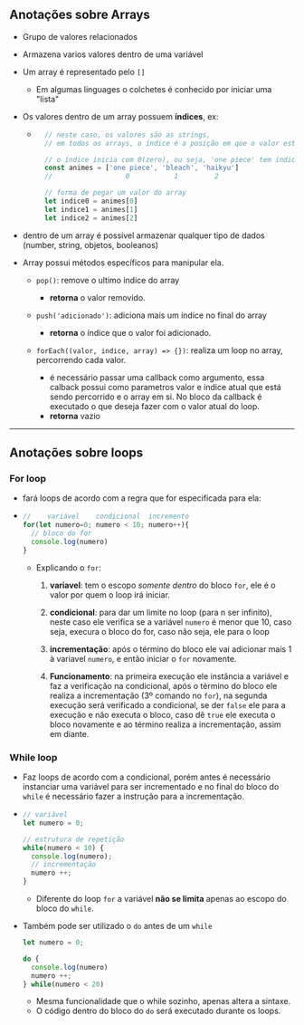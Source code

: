 ## Anotações sobre Arrays

- Grupo de valores relacionados
- Armazena varios valores dentro de uma variável
- Um array é representado pelo `[]`
  - Em algumas linguages o colchetes é conhecido por iniciar uma "lista"
- Os valores dentro de um array possuem **índices**, ex: 
  - ```JavaScript
      // neste caso, os valores são as strings,
      // em todos os arrays, o índice é a posição em que o valor está

      // o índice inicia com 0(zero), ou seja, 'one piece' tem indicee 0
      const animes = ['one piece', 'bleach', 'haikyu']
      //                  0           1         2

      // forma de pegar um valor do array
      let indice0 = animes[0]
      let indice1 = animes[1]
      let indice2 = animes[2]

    ```
- dentro de um array é possível armazenar qualquer tipo de dados (number, string, objetos, booleanos)

- Array possui métodos específicos para manipular ela.
  - `pop()`: remove o ultimo indice do array
    - **retorna** o valor removido.

  - `push('adicionado')`: adiciona mais um índice no final do array
    - **retorna** o índice que o valor foi adicionado.

  - `forEach((valor, indice, array) => {})`: realiza um loop no array, percorrendo cada valor. 
    - é necessário passar uma callback como argumento, essa calback possui como parametros valor e indice atual que está sendo percorrido e o array em si. No bloco da callback é executado o que deseja fazer com o valor atual do loop.
    - **retorna** vazio

--- 

## Anotações sobre loops

### **For loop**
- fará loops de acordo com a regra que for especificada para ela:
- ```JavaScript
  //    variável    condicional  incremento
  for(let numero=0; numero < 10; numero++){
    // bloco do for
    console.log(numero)
  }
  ```
  
  - Explicando o `for`: 

    1. **variavel**: tem o escopo *somente dentro* do bloco `for`, ele é o valor por quem o loop irá iniciar.

    2. **condicional**: para dar um limite no loop (para n ser infinito), neste caso ele verifica se a variável `numero` é menor que 10, caso seja, execura o bloco do for, caso não seja, ele para o loop

    3. **incrementação**: após o término do bloco ele vai adicionar mais 1 à variavel `numero`, e então iniciar o `for` novamente.
    
    4. **Funcionamento**: na primeira execução ele instância a variável e faz a verificação na condicional, após o término do bloco ele realiza a incrementação (3º comando no `for`), na segunda execução será verificado a condicional, se der `false` ele para a execução e não executa o bloco, caso dê `true` ele executa o bloco novamente e ao término realiza a incrementação, assim em diante.

### While loop
- Faz loops de acordo com a condicional, porém antes é necessário instanciar uma variável para ser incrementado e no final do bloco do `while` é necessário fazer a instrução para a incrementação.
- ```JavaScript
  // variável
  let numero = 0;

  // estrutura de repetição
  while(numero < 10) {
    console.log(numero);
    // incrementação
    numero ++;
  }
  ```
  - Diferente do loop `for` a variável **não se limita** apenas ao escopo do bloco do `while`.

- Também pode ser utilizado o `do` antes de um `while`
  ```JavaScript
  let numero = 0;

  do {
    console.log(numero)
    numero ++;
  } while(numero < 20)
  ```
  - Mesma funcionalidade que o while sozinho, apenas altera a sintaxe.
  - O código dentro do bloco do `do` será executado durante os loops.